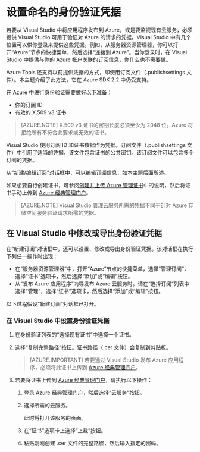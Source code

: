 <properties
    pageTitle="设置命名的身份验证凭据 | Azure"
    description="了解如何提供 Visual Studio 可用于验证对 Azure 的请求的凭据，以便从 Visual Studio 将应用程序发布到 Azure 或者监视现有云服务。"
    services="visual-studio-online"
    documentationcenter="na"
    author="TomArcher"
    manager="douge"
    editor="" />
<tags
    ms.assetid="61570907-42a1-40e8-bcd6-952b21a55786"
    ms.service="multiple"
    ms.devlang="dotnet"
    ms.topic="article"
    ms.tgt_pltfrm="na"
    ms.workload="multiple"
    ms.date="11/18/2016"
    wacn.date="03/30/2017"
    ms.author="tarcher" />  


# 设置命名的身份验证凭据
若要从 Visual Studio 中将应用程序发布到 Azure，或是要监视现有云服务，必须提供 Visual Studio 可用于验证对 Azure 的请求的凭据。Visual Studio 中有几个位置可以供你登录来提供这些凭据。例如，从服务器资源管理器，你可以打开“Azure”节点的快捷菜单，然后选择“连接到 Azure”。当你登录时，在 Visual Studio 中提供与你的 Azure 帐户关联的订阅信息，你什么也不需要做。

Azure Tools 还支持以前提供凭据的方式，即使用订阅文件（.publishsettings 文件）。本主题介绍了此方法，它在 Azure SDK 2.2 中仍受支持。

在 Azure 中进行身份验证需要做好以下准备：

- 你的订阅 ID
- 有效的 X.509 v3 证书

> [AZURE.NOTE]
X.509 v3 证书的密钥长度必须至少为 2048 位。Azure 将拒绝所有不符合此要求或无效的证书。
>
>

Visual Studio 使用订阅 ID 和证书数据作为凭据。订阅文件（.publishsettings 文件）中引用了适当的凭据，该文件包含证书的公共密钥。该订阅文件可以包含多个订阅的凭据。

从“新建/编辑订阅”对话框中，可以编辑订阅信息，如本主题后面所述。

如果想要自行创建证书，可参阅[创建并上传 Azure 管理证书](/documentation/articles/cloud-services-certs-create/)中的说明，然后将证书手动上传到 [Azure 经典管理门户](https://manage.windowsazure.cn)。

> [AZURE.NOTE]
Visual Studio 管理云服务所需的凭据不同于针对 Azure 存储空间服务验证请求所需的凭据。
>
>

## 在 Visual Studio 中修改或导出身份验证凭据
在“新建订阅”对话框中，还可以设置、修改或导出身份验证凭据。该对话框在执行下列任一操作时出现：

- 在“服务器资源管理器”中，打开“Azure”节点的快捷菜单，选择“管理订阅”，选择“证书”选项卡，然后选择“添加”或“编辑”按钮。
- 从“发布 Azure 应用程序”向导发布 Azure 云服务时，请在“选择订阅”列表中选择“管理”，选择“证书”选项卡，然后选择“添加”或“编辑”按钮。

以下过程假设“新建订阅”对话框已打开。

### 在 Visual Studio 中设置身份验证凭据
1. 在身份验证列表的“选择现有证书”中选择一个证书。
2. 选择“复制完整路径”按钮。证书路径（.cer 文件）会复制到剪贴板。

	> [AZURE.IMPORTANT]
	若要通过 Visual Studio 发布 Azure 应用程序，必须将此证书上传到 [Azure 经典管理门户](https://manage.windowsazure.cn)。
	>
	>
3. 若要将证书上传到 [Azure 经典管理门户](https://manage.windowsazure.cn)，请执行以下操作：

   1. 登录 [Azure 经典管理门户](https://manage.windowsazure.cn)，然后选择“云服务”按钮。
   2. 选择所需的云服务。

		此时将打开该服务的页面。
   3. 在“证书”选项卡上选择“上载”按钮。
   4. 粘贴刚刚创建 .cer 文件的完整路径，然后输入指定的密码。

<!---HONumber=Mooncake_0320_2017-->
<!-- Update_Description: wording update -->